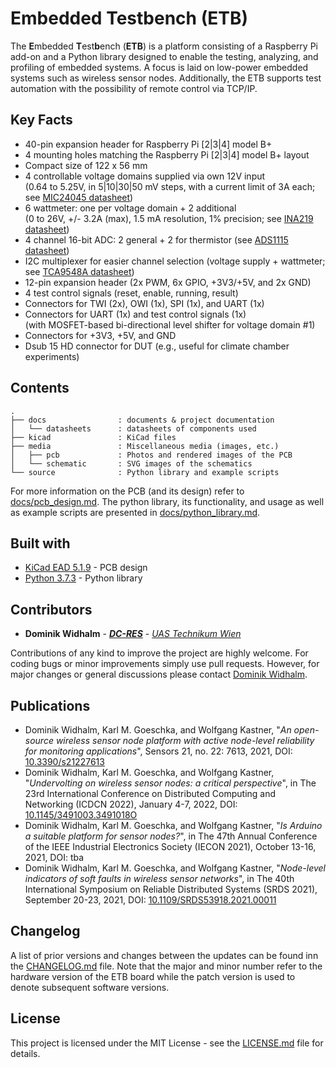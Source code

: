 # Embedded Testbench (ETB)

The **E**mbedded **T**est**b**ench (**ETB**) is a platform consisting of a Raspberry Pi add-on and a Python library designed to enable the testing, analyzing, and profiling of embedded systems.
A focus is laid on low-power embedded systems such as wireless sensor nodes.
Additionally, the ETB supports test automation with the possibility of remote control via TCP/IP.

## Key Facts

* 40-pin expansion header for Raspberry Pi [2|3|4] model B+
* 4 mounting holes matching the Raspberry Pi [2|3|4] model B+ layout
* Compact size of 122 x 56 mm
* 4 controllable voltage domains supplied via own 12V input  
    (0.64 to 5.25V, in 5|10|30|50 mV steps, with a current limit of 3A each; see [MIC24045 datasheet](docs/datasheets/mic24045.pdf))
* 6 wattmeter: one per voltage domain + 2 additional  
    (0 to 26V, +/- 3.2A (max), 1.5 mA resolution, 1% precision; see [INA219 datasheet](docs/datasheets/ina219.pdf))
* 4 channel 16-bit ADC: 2 general + 2 for thermistor (see [ADS1115 datasheet](docs/datasheets/ads1115.pdf))
* I2C multiplexer for easier channel selection (voltage supply + wattmeter; see [TCA9548A datasheet](docs/datasheets/tca9548a.pdf))
* 12-pin expansion header (2x PWM, 6x GPIO, +3V3/+5V, and 2x GND)
* 4 test control signals (reset, enable, running, result)
* Connectors for TWI (2x), OWI (1x), SPI (1x), and UART (1x)
* Connectors for UART (1x) and test control signals (1x)  
    (with MOSFET-based bi-directional level shifter for voltage domain #1)
* Connectors for +3V3, +5V, and GND 
* Dsub 15 HD connector for DUT (e.g., useful for climate chamber experiments)


## Contents

```
.
├── docs                : documents & project documentation
│   └── datasheets      : datasheets of components used
├── kicad               : KiCad files
├── media               : Miscellaneous media (images, etc.)
│   ├── pcb             : Photos and rendered images of the PCB
│   └── schematic       : SVG images of the schematics
└── source              : Python library and example scripts
```

For more information on the PCB (and its design) refer to [docs/pcb_design.md](docs/pcb_design.md).
The python library, its functionality, and usage as well as example scripts are presented in [docs/python_library.md](docs/python_library.md).


## Built with

* [KiCad EAD 5.1.9](https://kicad.org/) - PCB design
* [Python 3.7.3](https://www.python.org/) - Python library


## Contributors

* **Dominik Widhalm** - [***DC-RES***](https://informatics.tuwien.ac.at/doctoral/resilient-embedded-systems/) - [*UAS Technikum Wien*](https://embsys.technikum-wien.at/staff/widhalm/)

Contributions of any kind to improve the project are highly welcome.
For coding bugs or minor improvements simply use pull requests.
However, for major changes or general discussions please contact [Dominik Widhalm](mailto:widhalm@technikum-wien.at?subject=Embedded%20Testbench%20(ETB)%20on%20GitHub).


## Publications

- Dominik Widhalm, Karl M. Goeschka, and Wolfgang Kastner, "*An open-source wireless sensor node platform with active node-level reliability for monitoring applications*", Sensors 21, no. 22: 7613, 2021, DOI: [10.3390/s21227613](https://doi.org/10.3390/s21227613)
- Dominik Widhalm, Karl M. Goeschka, and Wolfgang Kastner, "*Undervolting on wireless sensor nodes: a critical perspective*", in The 23rd International Conference on Distributed Computing and Networking (ICDCN 2022), January 4-7, 2022, DOI: [10.1145/3491003.3491018O](https://doi.org/10.1145/3491003.3491018O)
- Dominik Widhalm, Karl M. Goeschka, and Wolfgang Kastner, "*Is Arduino a suitable platform for sensor nodes?*", in The 47th Annual Conference of the IEEE Industrial Electronics Society (IECON 2021), October 13-16, 2021, DOI: tba
- Dominik Widhalm, Karl M. Goeschka, and Wolfgang Kastner, "*Node-level indicators of soft faults in wireless sensor networks*", in The 40th International Symposium on Reliable Distributed Systems (SRDS 2021), September 20-23, 2021, DOI: [10.1109/SRDS53918.2021.00011](https://doi.org/10.1109/SRDS53918.2021.00011)


## Changelog

A list of prior versions and changes between the updates can be found inn the [CHANGELOG.md](CHANGELOG.md) file.
Note that the major and minor number refer to the hardware version of the ETB board while the patch version is used to denote subsequent software versions.


## License

This project is licensed under the MIT License - see the [LICENSE.md](LICENSE.md) file for details.
